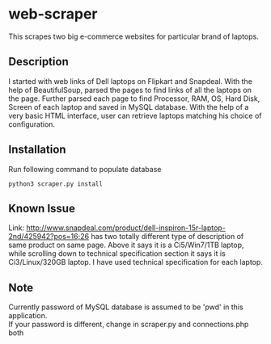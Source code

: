 web-scraper
===========

This scrapes two big e-commerce websites for particular brand of laptops.

Description
-----------

I started with web links of Dell laptops on Flipkart and Snapdeal. With the help of BeautifulSoup, parsed the pages to find links of all the laptops on the page. Further parsed each page to find Processor, RAM, OS, Hard Disk, Screen of each laptop and saved in MySQL database. With the help of a very basic HTML interface, user can retrieve laptops matching his choice of configuration.

Installation
------------

Run following command to populate database  
```
python3 scraper.py install
```
	
Known Issue
-----------

Link: http://www.snapdeal.com/product/dell-inspiron-15r-laptop-2nd/425942?pos=16;26 has two totally different type of description of same product on same page. Above it says it is a Ci5/Win7/1TB laptop, while scrolling down to technical specification section it says it is Ci3/Linux/320GB laptop. I have used technical specification for each laptop.

Note
----

Currently password of MySQL database is assumed to be 'pwd' in this application.  
If your password is different, change in scraper.py and connections.php both